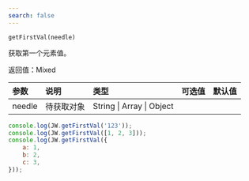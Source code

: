 ```yaml
---
search: false
---
```


`getFirstVal(needle)`

获取第一个元素值。

返回值：Mixed

参数|说明|类型|可选值|默认值
:--|:--|:--|:--|:--
needle|待获取对象|String \| Array \| Object||

```js
console.log(JW.getFirstVal('123'));
console.log(JW.getFirstVal([1, 2, 3]));
console.log(JW.getFirstVal({
    a: 1,
    b: 2,
    c: 3,
}));
```
